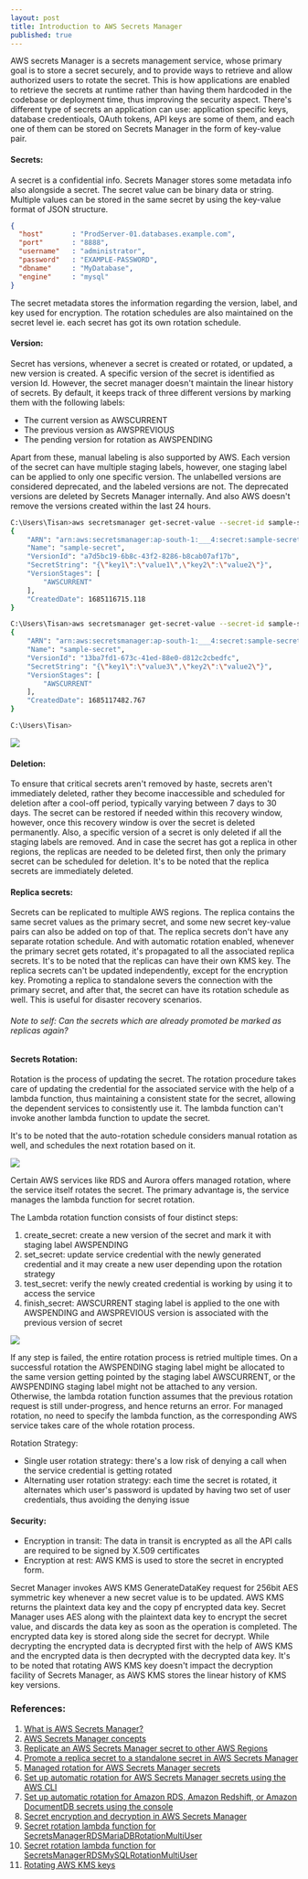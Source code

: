 ```yaml
---
layout: post
title: Introduction to AWS Secrets Manager
published: true
---
```


AWS secrets Manager is a secrets management service, whose primary goal is to store a secret securely, and to provide ways to retrieve and allow authorized users to rotate the secret. This is how applications are enabled to retrieve the secrets at runtime rather than having them hardcoded in the codebase or deployment time, thus improving the security aspect. There's different type of secrets an application can use: application specific keys, database credentioals, OAuth tokens, API keys are some of them, and each one of them can be stored on Secrets Manager in the form of key-value pair.


#### Secrets:
A secret is a confidential info. Secrets Manager stores some metadata info also alongside a secret. The secret value can be binary data or string. Multiple values can be stored in the same secret by using the key-value format of JSON structure.
```json
{
  "host"       : "ProdServer-01.databases.example.com",
  "port"       : "8888",
  "username"   : "administrator",
  "password"   : "EXAMPLE-PASSWORD",
  "dbname"     : "MyDatabase",
  "engine"     : "mysql"
}
```

The secret metadata stores the information regarding the version, label, and key used for encryption. The rotation schedules are also maintained on the secret level ie. each secret has got its own rotation schedule. 


#### Version:
Secret has versions, whenever a secret is created or rotated, or updated, a new version is created. A specific version of the secret is identified as version Id. However, the secret manager doesn't maintain the linear history of secrets. By default, it keeps track of three different versions by marking them with the following labels:
- The current version as AWSCURRENT
- The previous version as AWSPREVIOUS
- The pending version for rotation as AWSPENDING

Apart from these, manual labeling is also supported by AWS. Each version of the secret can have multiple staging labels, however, one staging label can be applied to only one specific version. The unlabelled versions are considered deprecated, and the labeled versions are not. The deprecated versions are deleted by Secrets Manager internally. And also AWS doesn't remove the versions created within the last 24 hours.

```sh
C:\Users\Tisan>aws secretsmanager get-secret-value --secret-id sample-secret
{
    "ARN": "arn:aws:secretsmanager:ap-south-1:___4:secret:sample-secret-eJF34f",
    "Name": "sample-secret",
    "VersionId": "a7d5bc19-6b8c-43f2-8286-b8cab07af17b",
    "SecretString": "{\"key1\":\"value1\",\"key2\":\"value2\"}",
    "VersionStages": [
        "AWSCURRENT"
    ],
    "CreatedDate": 1685116715.118
}

C:\Users\Tisan>aws secretsmanager get-secret-value --secret-id sample-secret
{
    "ARN": "arn:aws:secretsmanager:ap-south-1:___4:secret:sample-secret-eJF34f",
    "Name": "sample-secret",
    "VersionId": "13ba7fd1-673c-41ed-88e0-d812c2cbedfc",
    "SecretString": "{\"key1\":\"value3\",\"key2\":\"value2\"}",
    "VersionStages": [
        "AWSCURRENT"
    ],
    "CreatedDate": 1685117482.767
}

C:\Users\Tisan>
```
![](../images/secrets-manager/keyVersion.png)


#### Deletion:
To ensure that critical secrets aren't removed by haste, secrets aren't immediately deleted, rather they become inaccessible and scheduled for deletion after a cool-off period, typically varying between 7 days to 30 days. The secret can be restored if needed within this recovery window, however, once this recovery window is over the secret is deleted permanently. Also, a specific version of a secret is only deleted if all the staging labels are removed. And in case the secret has got a replica in other regions, the replicas are needed to be deleted first, then only the primary secret can be scheduled for deletion. It's to be noted that the replica secrets are immediately deleted.


#### Replica secrets:
Secrets can be replicated to multiple AWS regions. The replica contains the same secret values as the primary secret, and some new secret key-value pairs can also be added on top of that. The replica secrets don't have any separate rotation schedule. And with automatic rotation enabled, whenever the primary secret gets rotated, it's propagated to all the associated replica secrets.
It's to be noted that the replicas can have their own KMS key.
The replica secrets can't be updated independently, except for the encryption key. Promoting a replica to standalone severs the connection with the primary secret, and after that, the secret can have its rotation schedule as well. This is useful for disaster recovery scenarios.

###### Note to self: Can the secrets which are already promoted be marked as replicas again?


#### Secrets Rotation:
Rotation is the process of updating the secret. The rotation procedure takes care of updating the credential for the associated service with the help of a lambda function, thus maintaining a consistent state for the secret, allowing the dependent services to consistently use it. The lambda function can't invoke another lambda function to update the secret.

It's to be noted that the auto-rotation schedule considers manual rotation as well, and schedules the next rotation based on it.

![](../images/secrets-manager/configureRotation.png)

Certain AWS services like RDS and Aurora offers managed rotation, where the service itself rotates the secret. The primary advantage is, the service manages the lambda function for secret rotation.

The Lambda rotation function consists of four distinct steps:
1. create_secret: create a new version of the secret and mark it with staging label AWSPENDING
2. set_secret: update service credential with the newly generated credential and it may create a new user depending upon the rotation strategy
3. test_secret: verify the newly created credential is working by using it to access the service
4. finish_secret: AWSCURRENT staging label is applied to the one with AWSPENDING and AWSPREVIOUS version is associated with the previous version of secret

![](../images/secrets-manager/lambdaRotationFunction.png)

If any step is failed, the entire rotation process is retried multiple times. On a successful rotation the AWSPENDING staging label might be allocated to the same version getting pointed by the staging label AWSCURRENT, or the AWSPENDING staging label might not be attached to any version. Otherwise, the lambda rotation function assumes that the previous rotation request is still under-progress, and hence returns an error. For managed rotation, no need to specify the lambda function, as the corresponding AWS service takes care of the whole rotation process.

Rotation Strategy:
- Single user rotation strategy: there's a low risk of denying a call when the service credential is getting rotated
- Alternating user rotation strategy: each time the secret is rotated, it alternates which user's password is updated by having two set of user credentials, thus avoiding the denying issue 


#### Security:
- Encryption in transit: The data in transit is encrypted as all the API calls are required to be signed by X.509 certificates
- Encryption at rest: AWS KMS is used to store the secret in encrypted form.

Secret Manager invokes AWS KMS GenerateDataKey request for 256bit AES symmetric key whenever a new secret value is to be updated. AWS KMS returns the plaintext data key and the copy pf encrypted data key. Secret Manager uses AES along with the plaintext data key to encrypt the secret value, and discards the data key as soon as the operation is completed. The encrypted data key is stored along side the secret for decrypt. While decrypting the encrypted data is decrypted first with the help of AWS KMS and the encrypted data is then decrypted with the decrypted data key. It's to be noted that rotating AWS KMS key doesn't impact the decryption facility of Secrets Manager, as AWS KMS stores the linear history of KMS key versions.


### References:
1. [What is AWS Secrets Manager?](https://docs.aws.amazon.com/secretsmanager/latest/userguide/intro.html)
2. [AWS Secrets Manager concepts](https://docs.aws.amazon.com/secretsmanager/latest/userguide/getting-started.html#term_secret)
3. [Replicate an AWS Secrets Manager secret to other AWS Regions](https://docs.aws.amazon.com/secretsmanager/latest/userguide/create-manage-multi-region-secrets.html)
4. [Promote a replica secret to a standalone secret in AWS Secrets Manager](https://docs.aws.amazon.com/secretsmanager/latest/userguide/standalone-secret.html)
5. [Managed rotation for AWS Secrets Manager secrets](https://docs.aws.amazon.com/secretsmanager/latest/userguide/rotate-secrets_managed.html)
6. [Set up automatic rotation for AWS Secrets Manager secrets using the AWS CLI](https://docs.aws.amazon.com/secretsmanager/latest/userguide/rotate-secrets-cli.html)
7. [Set up automatic rotation for Amazon RDS, Amazon Redshift, or Amazon DocumentDB secrets using the console](https://docs.aws.amazon.com/secretsmanager/latest/userguide/rotate-secrets_turn-on-for-db.html)
8. [Secret encryption and decryption in AWS Secrets Manager](https://docs.aws.amazon.com/secretsmanager/latest/userguide/security-encryption.html)
9. [Secret rotation lambda function for SecretsManagerRDSMariaDBRotationMultiUser](https://github.com/aws-samples/aws-secrets-manager-rotation-lambdas/blob/master/SecretsManagerRDSMariaDBRotationMultiUser/lambda_function.py)
10. [Secret rotation lambda function for SecretsManagerRDSMySQLRotationMultiUser](https://github.com/aws-samples/aws-secrets-manager-rotation-lambdas/blob/master/SecretsManagerRDSMySQLRotationMultiUser/lambda_function.py)
11. [Rotating AWS KMS keys](https://docs.aws.amazon.com/kms/latest/developerguide/rotate-keys.html)
